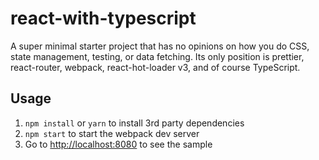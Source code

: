 # react-with-typescript

A super minimal starter project that has no opinions on how you do CSS, state management, testing, or data fetching. Its only position is prettier, react-router, webpack, react-hot-loader v3, and of course TypeScript.

## Usage 
1. `npm install` or `yarn` to install 3rd party dependencies
1. `npm start` to start the webpack dev server
1. Go to [http://localhost:8080](http://localhost:8080) to see the sample
